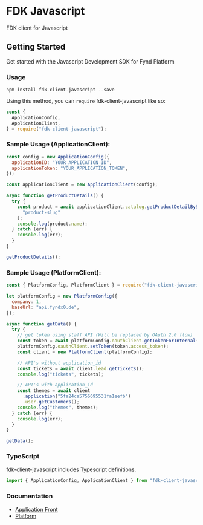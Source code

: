 # FDK Javascript

FDK client for Javascript

## Getting Started

Get started with the Javascript Development SDK for Fynd Platform

### Usage

```
npm install fdk-client-javascript --save
```

Using this method, you can `require` fdk-client-javascript like so:

```js
const {
  ApplicationConfig,
  ApplicationClient,
} = require("fdk-client-javascript");
```

### Sample Usage (ApplicationClient):

```javascript
const config = new ApplicationConfig({
  applicationID: "YOUR_APPLICATION_ID",
  applicationToken: "YOUR_APPLICATION_TOKEN",
});

const applicationClient = new ApplicationClient(config);

async function getProductDetails() {
  try {
    const product = await applicationClient.catalog.getProductDetailBySlug(
      "product-slug"
    );
    console.log(product.name);
  } catch (err) {
    console.log(err);
  }
}

getProductDetails();
```

### Sample Usage (PlatformClient):

```javascript
const { PlatformConfig, PlatformClient } = require("fdk-client-javascript");

let platformConfig = new PlatformConfig({
  company: 1,
  baseUrl: "api.fyndx0.de",
});

async function getData() {
  try {
    // get token using staff API (Will be replaced by OAuth 2.0 flow)
    const token = await platformConfig.oauthClient.getTokenForInternal();
    platformConfig.oauthClient.setToken(token.access_token);
    const client = new PlatformClient(platformConfig);

    // API's without application_id
    const tickets = await client.lead.getTickets();
    console.log("tickets", tickets);

    // API's with application_id
    const themes = await client
      .application("5fa24ca5756695531fa1eefb")
      .user.getCustomers();
    console.log("themes", themes);
  } catch (err) {
    console.log(err);
  }
}

getData();
```

### TypeScript

fdk-client-javascript includes Typescript definitions.

```typescript
import { ApplicationConfig, ApplicationClient } from "fdk-client-javascript";
```

### Documentation

- [Application Front](documentation/APPLICATION.md)
- [Platform](documentation/PLATFORM.md)
